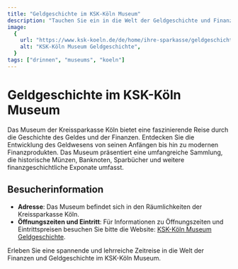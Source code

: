 ```yaml
---
title: "Geldgeschichte im KSK-Köln Museum"
description: "Tauchen Sie ein in die Welt der Geldgeschichte und Finanzen im Museum der Kreissparkasse Köln"
image:
  {
    url: "https://www.ksk-koeln.de/de/home/ihre-sparkasse/geldgeschichte/_jcr_content/opener/openerref.epimgref.jpg/1580297742221.jpg",
    alt: "KSK-Köln Museum Geldgeschichte",
  }
tags: ["drinnen", "museums", "koeln"]
---
```


# Geldgeschichte im KSK-Köln Museum

Das Museum der Kreissparkasse Köln bietet eine faszinierende Reise durch die Geschichte des Geldes und der Finanzen. Entdecken Sie die Entwicklung des Geldwesens von seinen Anfängen bis hin zu modernen Finanzprodukten. Das Museum präsentiert eine umfangreiche Sammlung, die historische Münzen, Banknoten, Sparbücher und weitere finanzgeschichtliche Exponate umfasst.

## Besucherinformation

- **Adresse**: Das Museum befindet sich in den Räumlichkeiten der Kreissparkasse Köln.
- **Öffnungszeiten und Eintritt**: Für Informationen zu Öffnungszeiten und Eintrittspreisen besuchen Sie bitte die Website: [KSK-Köln Museum Geldgeschichte](https://www.ksk-koeln.de/de/home/ihre-sparkasse/geldgeschichte.html).

Erleben Sie eine spannende und lehrreiche Zeitreise in die Welt der Finanzen und Geldgeschichte im KSK-Köln Museum.
